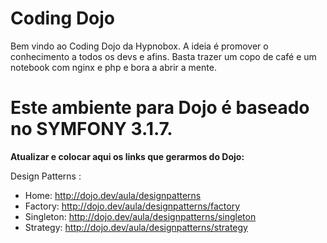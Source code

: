 **Coding Dojo**
========================

Bem vindo ao Coding Dojo da Hypnobox. A ideia é promover o conhecimento a todos os devs e afins.
Basta trazer um copo de café e um notebook com nginx e php e bora a abrir a mente.

Este ambiente para Dojo é baseado no SYMFONY 3.1.7.
====================================================

**Atualizar e colocar aqui os links que gerarmos do Dojo:**

Design Patterns : 

* Home: http://dojo.dev/aula/designpatterns
* Factory: http://dojo.dev/aula/designpatterns/factory
* Singleton: http://dojo.dev/aula/designpatterns/singleton
* Strategy: http://dojo.dev/aula/designpatterns/strategy